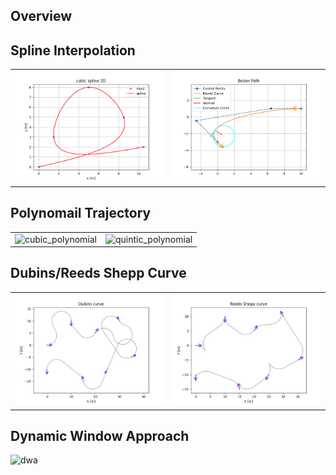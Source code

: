 Overview
----------


Spline Interpolation
----------

<table>
<tbody>
  <tr>
    <td><img src="figure/cubic_spline_2D.png" alt="cubic_spline"></td>
    <td><img src="figure/bezier_curve.png" alt="bezier_curve"></td>
  </tr>
</tbody>
</table>

Polynomail Trajectory
---------------------

<table>
<tbody>
  <tr>
    <td><img src="figure/cubic_polynomial.gif" alt="cubic_polynomial"></td>
    <td><img src="figure/quintic_polynomial.gif" alt="quintic_polynomial"></td>
  </tr>
</tbody>
</table>

Dubins/Reeds Shepp Curve
----------

<table>
<tbody>
  <tr>
    <td><img src="figure/dubins_curve.png" alt="dubins_curve"></td>
    <td><img src="figure/rs_curve.png" alt="rs_curve"></td>
  </tr>
</tbody>
</table>


Dynamic Window Approach
-----------------------

![dwa](figure/dwa.gif)